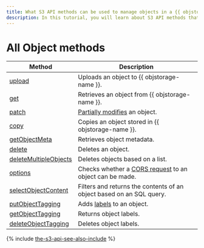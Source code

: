 ```yaml
---
title: What S3 API methods can be used to manage objects in a {{ objstorage-full-name }} bucket
description: In this tutorial, you will learn about S3 API methods that can be used to manage objects in a bucket.
---
```


# All Object methods

| Method | Description |
----- | -----
| [upload](object/upload.md) | Uploads an object to {{ objstorage-name }}. |
| [get](object/get.md) | Retrieves an object from {{ objstorage-name }}. |
| [patch](object/patch.md) | [Partially modifies](../../concepts/object-patch.md) an object. |
| [copy](object/copy.md) | Copies an object stored in {{ objstorage-name }}. |
| [getObjectMeta](object/getobjectmeta.md) | Retrieves object metadata. |
| [delete](object/delete.md) | Deletes an object. |
| [deleteMultipleObjects](object/deletemultipleobjects.md) | Deletes objects based on a list. |
| [options](object/options.md) | Checks whether a [CORS request](../../concepts/cors.md) to an object can be made. |
| [selectObjectContent](object/select.md) | Filters and returns the contents of an object based on an SQL query. |
| [putObjectTagging](object/putobjecttagging.md) | Adds [labels](../../concepts/tags.md) to an object. |
| [getObjectTagging](object/getobjecttagging.md) | Returns object labels. |
| [deleteObjectTagging](object/deleteobjecttagging.md) | Deletes object labels. |

{% include [the-s3-api-see-also-include](../../../_includes/storage/the-s3-api-see-also-include.md) %}